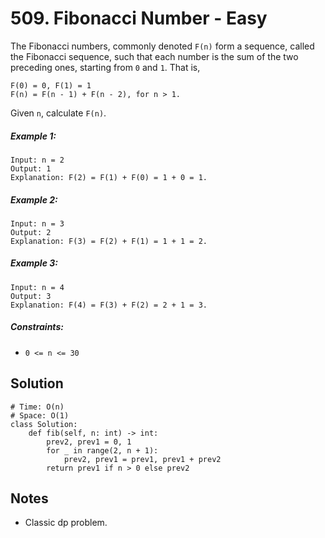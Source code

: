 # 509. Fibonacci Number - Easy

The Fibonacci numbers, commonly denoted `F(n)` form a sequence, called the Fibonacci sequence, such that each number is the sum of the two preceding ones, starting from `0` and `1`. That is,

```
F(0) = 0, F(1) = 1
F(n) = F(n - 1) + F(n - 2), for n > 1.
```

Given `n`, calculate `F(n)`.

##### Example 1:

```
Input: n = 2
Output: 1
Explanation: F(2) = F(1) + F(0) = 1 + 0 = 1.
```

##### Example 2:

```
Input: n = 3
Output: 2
Explanation: F(3) = F(2) + F(1) = 1 + 1 = 2.
```

##### Example 3:

```
Input: n = 4
Output: 3
Explanation: F(4) = F(3) + F(2) = 2 + 1 = 3.
```

##### Constraints:

- `0 <= n <= 30`

## Solution

```
# Time: O(n)
# Space: O(1)
class Solution:
    def fib(self, n: int) -> int:
        prev2, prev1 = 0, 1
        for _ in range(2, n + 1):
            prev2, prev1 = prev1, prev1 + prev2
        return prev1 if n > 0 else prev2
```

## Notes
- Classic dp problem.